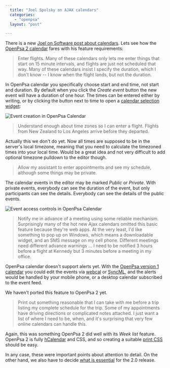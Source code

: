 ```yaml
---
  title: "Joel Spolsky on AJAX calendars"
  categories: 
    - "openpsa"
  layout: "post"

---
```

There is a new [Joel on Software post about calendars][1]. Lets see how the [OpenPsa 2 calendar][2] fares with his feature requirements:

> Enter flights. Many of these calendars only lets me enter things that start on 15 minute intervals, and flights are just not scheduled that way. Many of these calendars insist I specify the duration, which I don't know -- I know when the flight lands, but not the duration.

In OpenPsa calendar you specifically choose start and end time, not start and duration. By default when you click the _Create event_ button the new event will have a duration of one hour. The times can be entered either by writing, or by clicking the button next to time to open a [calendar selection widget][3]:

![Event creation in OpenPsa Calendar](https://d2vqpl3tx84ay5.cloudfront.net/openpsa-calendar-createevent.jpg)

> Understand enough about time zones so I can enter a flight. Flights from New Zealand to Los Angeles arrive before they departed.

Actually this we don't do yet. Now all times are supposed to be in the server's local timezone, meaning that you need to calculate the timezoned times into your local time. Would be a great idea and not very difficult to add optional timezone pulldown to the editor though.

> Allow my assistant to enter appointments and see my schedule, although some things may be private.

The calendar events in the editor may be marked _Public_ or _Private_. With private events, everybody can see the duration of the event, but only participants can see the details. Everybody can see the details of the public events. 

![Event access controls in OpenPsa Calendar](https://d2vqpl3tx84ay5.cloudfront.net/openpsa-calendar-createevent-publicprivate.jpg)

> Notify me in advance of a meeting using some reliable mechanism. Surprisingly many of the hot new Ajax calendars omitted this basic feature because they're web apps. At the very least, I'd like something to pop up on Windows, which means a downloadable widget, and an SMS message on my cell phone. Different meetings need different advance warnings ... I need to be notified 3 hours before a flight at Kennedy but 3 minutes before a meeting in my office.

OpenPsa calendar doesn't support alerts yet. With the [OpenPsa version 1 calendar][6] you could edit the events via [webcal][5] or [SyncML][4], and the alerts would be handled by your mobile phone, or a desktop calendar subscribed to the event feed.

We haven't ported this feature to OpenPsa 2 yet.

> Print out something reasonable that I can take with me before a trip listing my complete schedule for the trip. Some of my appointments have driving directions or complicated notes attached. I just want a list of where I need to be, when, and it's surprising that very few online calendars can handle this.

Again, this was something OpenPsa 2 did well with its _Week list_ feature. OpenPsa 2 is fully [hCalendar][7] and CSS, and so creating a suitable [print CSS][8] should be easy.

In any case, these were important points about attention to detail. On the other hand, we also have to decide [what is essential][9] for the 2.0 release.

[1]: http://www.joelonsoftware.com/items/2006/02/08.html
[2]: http://bergie.iki.fi/midcom-permalink-df83bc0eaae94a5d215826678e507653
[3]: http://www.dynarch.com/projects/calendar/
[4]: http://www.nemein.com/people/rambo/calendar_syncml.html
[5]: http://www.nemein.com/people/rambo/openpsa_1_11_11_and_ical.html
[6]: http://www.openpsa.org/midcom-permalink-72bcc2a46ce396afc5b5fd3c4ffa33b5
[7]: http://microformats.org/wiki/hcalendar
[8]: http://www.alistapart.com/articles/goingtoprint/
[9]: http://37signals.com/svn/archives2/essential_vs_nonessential.php
